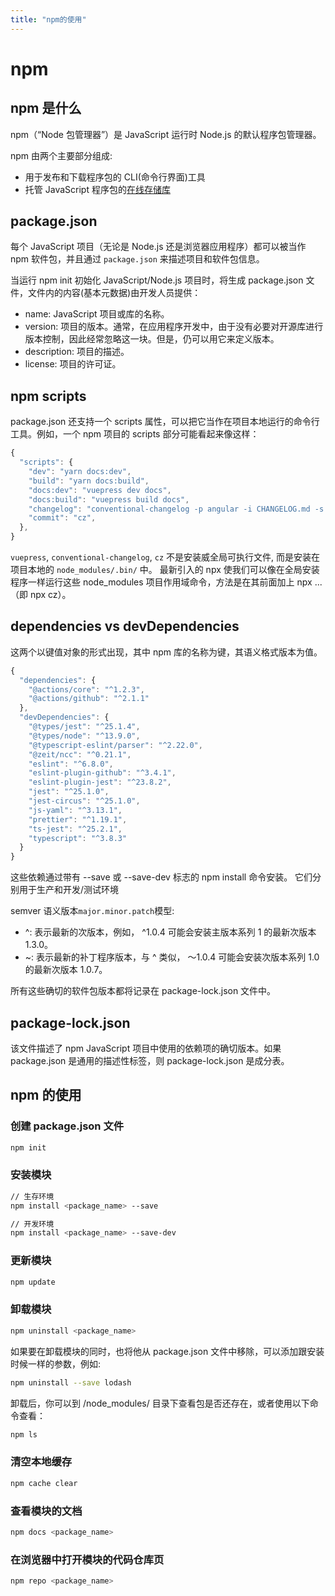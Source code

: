 ```yaml
---
title: "npm的使用"
---
```


# npm

## npm 是什么

npm（“Node 包管理器”）是 JavaScript 运行时 Node.js 的默认程序包管理器。

npm 由两个主要部分组成:

- 用于发布和下载程序包的 CLI(命令行界面)工具
- 托管 JavaScript 程序包的[在线存储库](https://www.npmjs.com/)

## package.json

每个 JavaScript 项目（无论是 Node.js 还是浏览器应用程序）都可以被当作 npm 软件包，并且通过 `package.json` 来描述项目和软件包信息。

当运行 npm init 初始化 JavaScript/Node.js 项目时，将生成 package.json 文件，文件内的内容(基本元数据)由开发人员提供：

- name: JavaScript 项目或库的名称。
- version: 项目的版本。通常，在应用程序开发中，由于没有必要对开源库进行版本控制，因此经常忽略这一块。但是，仍可以用它来定义版本。
- description: 项目的描述。
- license: 项目的许可证。

## npm scripts

package.json 还支持一个 scripts 属性，可以把它当作在项目本地运行的命令行工具。例如，一个 npm 项目的 scripts 部分可能看起来像这样：

```js
{
  "scripts": {
    "dev": "yarn docs:dev",
    "build": "yarn docs:build",
    "docs:dev": "vuepress dev docs",
    "docs:build": "vuepress build docs",
    "changelog": "conventional-changelog -p angular -i CHANGELOG.md -s -r 2",
    "commit": "cz",
  },
}
```

`vuepress`, `conventional-changelog`, `cz` 不是安装威全局可执行文件, 而是安装在项目本地的 `node_modules/.bin/` 中。
最新引入的 npx 使我们可以像在全局安装程序一样运行这些 node_modules 项目作用域命令，方法是在其前面加上 npx ...（即 npx cz）。

## dependencies vs devDependencies

这两个以键值对象的形式出现，其中 npm 库的名称为键，其语义格式版本为值。

```js
{
  "dependencies": {
    "@actions/core": "^1.2.3",
    "@actions/github": "^2.1.1"
  },
  "devDependencies": {
    "@types/jest": "^25.1.4",
    "@types/node": "^13.9.0",
    "@typescript-eslint/parser": "^2.22.0",
    "@zeit/ncc": "^0.21.1",
    "eslint": "^6.8.0",
    "eslint-plugin-github": "^3.4.1",
    "eslint-plugin-jest": "^23.8.2",
    "jest": "^25.1.0",
    "jest-circus": "^25.1.0",
    "js-yaml": "^3.13.1",
    "prettier": "^1.19.1",
    "ts-jest": "^25.2.1",
    "typescript": "^3.8.3"
  }
}
```

这些依赖通过带有 --save 或 --save-dev 标志的 npm install 命令安装。 它们分别用于生产和开发/测试环境

semver 语义版本`major.minor.patch`模型:

- ^: 表示最新的次版本，例如， ^1.0.4 可能会安装主版本系列 1 的最新次版本 1.3.0。
- ~: 表示最新的补丁程序版本，与 ^ 类似， 〜1.0.4 可能会安装次版本系列 1.0 的最新次版本 1.0.7。

所有这些确切的软件包版本都将记录在 package-lock.json 文件中。

## package-lock.json

该文件描述了 npm JavaScript 项目中使用的依赖项的确切版本。如果 package.json 是通用的描述性标签，则 package-lock.json 是成分表。

## npm 的使用

### 创建 package.json 文件

```sh
npm init
```

### 安装模块

```sh
// 生存环境
npm install <package_name> --save

// 开发环境
npm install <package_name> --save-dev
```

### 更新模块

```sh
npm update
```

### 卸载模块

```sh
npm uninstall <package_name>
```

如果要在卸载模块的同时，也将他从 package.json 文件中移除，可以添加跟安装时候一样的参数，例如:

```sh
npm uninstall --save lodash
```

卸载后，你可以到 /node_modules/ 目录下查看包是否还存在，或者使用以下命令查看：

```sh
npm ls
```

### 清空本地缓存

```sh
npm cache clear
```

### 查看模块的文档

```sh
npm docs <package_name>
```

### 在浏览器中打开模块的代码仓库页

```sh
npm repo <package_name>
```
